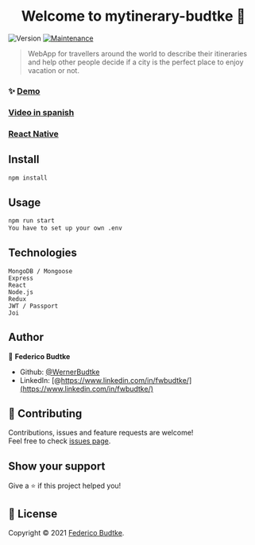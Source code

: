 <h1 align="center">Welcome to mytinerary-budtke 👋</h1>
<p>
  <img alt="Version" src="https://img.shields.io/badge/version-1.0.0-blue.svg?cacheSeconds=2592000" />
  <a href="https://github.com/WernerBudtke/mytinerary-budtke/graphs/commit-activity" target="_blank">
    <img alt="Maintenance" src="https://img.shields.io/badge/Maintained%3F-yes-green.svg" />
  </a>
</p>

> WebApp for travellers around the world to describe their itineraries and help other people decide if a city is the perfect place to enjoy vacation or not.

### ✨ [Demo](https://mytinerary-budtke.herokuapp.com/)
### [Video in spanish](https://www.youtube.com/watch?v=3mt5EXRBIhM)
### [React Native](https://github.com/WernerBudtke/mytinerary-mobile-react-native)

## Install

```sh
npm install
```

## Usage

```sh
npm run start
You have to set up your own .env
```
## Technologies
```
MongoDB / Mongoose
Express
React
Node.js
Redux
JWT / Passport
Joi
```
## Author

👤 **Federico Budtke**

* Github: [@WernerBudtke](https://github.com/WernerBudtke)
* LinkedIn: [@https://www.linkedin.com/in/fwbudtke/](https://www.linkedin.com/in/fwbudtke/)

## 🤝 Contributing

Contributions, issues and feature requests are welcome!<br />Feel free to check [issues page](https://github.com/WernerBudtke/mytinerary-budtke/issues).

## Show your support

Give a ⭐️ if this project helped you!

## 📝 License

Copyright © 2021 [Federico Budtke](https://github.com/WernerBudtke).<br />
